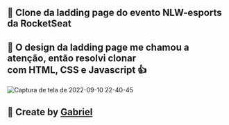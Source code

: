 ## 🚀 Clone da ladding page do evento NLW-esports da RocketSeat

## 🚀 O design da ladding page me chamou a atenção, então resolvi clonar <br> com HTML, CSS e Javascript 👍

![Captura de tela de 2022-09-10 22-40-45](https://user-images.githubusercontent.com/92071360/189511554-780c7c90-987f-4549-91c9-743daa5158ca.png)


## 🚀 Create by <a href="https://instagram.com/gabrielbarrozs">Gabriel</a>
